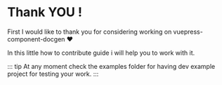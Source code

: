 # Thank YOU !

First I would like to thank you for considering working on vuepress-component-docgen :heart:

In this little how to contribute guide i will help you to work with it.

::: tip
At any moment check the examples folder for having dev example project for
testing your work.
:::
